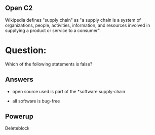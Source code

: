 ## Open C2
Wikipedia defines "supply chain"
as "a supply chain is a system of organizations,
people, activities, information,
and resources involved in supplying
a product or service to a consumer".

# Question:
Which of the following statements is false?

## Answers
- open source used is part of the *software supply-chain
* all software is bug-free


## Powerup
Deleteblock

